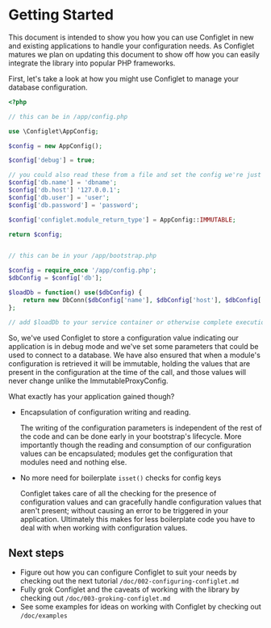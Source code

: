 # Getting Started

This document is intended to show you how you can use Configlet in new and existing applications to handle your configuration needs. As Configlet matures we plan on updating this document to show off how you can easily integrate the library into popular PHP frameworks.

First, let's take a look at how you might use Configlet to manage your database configuration.

```php
<?php

// this can be in /app/config.php

use \Configlet\AppConfig;

$config = new AppConfig();

$config['debug'] = true;

// you could also read these from a file and set the config we're just showing this way for example
$config['db.name'] = 'dbname';
$config['db.host'] '127.0.0.1';
$config['db.user'] = 'user';
$config['db.password'] = 'password';

$config['configlet.module_return_type'] = AppConfig::IMMUTABLE;

return $config;


// this can be in your /app/bootstrap.php

$config = require_once '/app/config.php';
$dbConfig = $config['db'];

$loadDb = function() use($dbConfig) {
    return new DbConn($dbConfig['name'], $dbConfig['host'], $dbConfig['user'], $dbConfig['password']);
};

// add $loadDb to your service container or otherwise complete execution of the script
```

So, we've used Configlet to store a configuration value indicating our application is in debug mode and we've set some parameters that could be used to connect to a database. We have also ensured that when a module's configuration is retrieved it will be immutable, holding the values that are present in the configuration at the time of the call, and those values will never change unlike the ImmutableProxyConfig.

 What exactly has your application gained though?

 - Encapsulation of configuration writing and reading.

    The writing of the configuration parameters is independent of the rest of the code and can be done early in your bootstrap's lifecycle. More importantly though the reading and consumption of our configuration values can be encapsulated; modules get the configuration that modules need and nothing else.

- No more need for boilerplate `isset()` checks for config keys

    Configlet takes care of all the checking for the presence of configuration values and can gracefully handle configuration values that aren't present; without causing an error to be triggered in your application. Ultimately this makes for less boilerplate code you have to deal with when working with configuration values.

## Next steps

- Figure out how you can configure Configlet to suit your needs by checking out the next tutorial `/doc/002-configuring-configlet.md`
- Fully grok Configlet and the caveats of working with the library by checking out `/doc/003-groking-configlet.md`
- See some examples for ideas on working with Configlet by checking out `/doc/examples`
